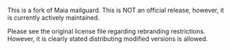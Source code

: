 This is a fork of Maia mailguard.
This is NOT an official release, however, it is currently actively maintained.

Please see the original license file regarding rebranding restrictions. However, it is clearly stated distributing modified versions is allowed.


